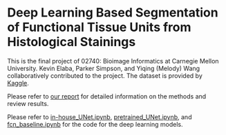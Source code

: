 # Deep Learning Based Segmentation of Functional Tissue Units from Histological Stainings
This is the final project of 02740: Bioimage Informatics at Carnegie Mellon University. Kevin Elaba, Parker Simpson, and Yiqing (Melody) Wang collaboratively contributed to the project. The dataset is provided by [Kaggle](https://kaggle.com/competitions/hubmap-organ-segmentation/).

Please refer to [our report](https://github.com/psimps21/02740FinalProject/blob/main/BioimageProjectReport.pdf) for detailed information on the methods and review results.

Please refer to [in-house_UNet.ipynb](https://github.com/psimps21/02740FinalProject/blob/main/in-house_UNet.ipynb), [pretrained_UNet.ipynb](https://github.com/psimps21/02740FinalProject/blob/main/pretrained_UNet.ipynb), and [fcn_baseline.ipynb](https://github.com/psimps21/02740FinalProject/blob/main/fcn_baseline.ipynb) for the code for the deep learning models.
